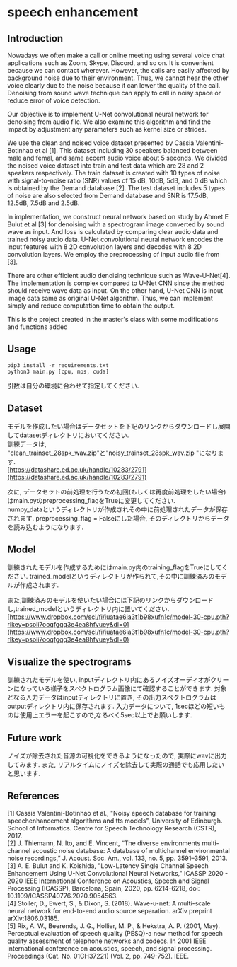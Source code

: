 # speech enhancement

## Introduction
Nowadays we often make a call or online meeting using several voice chat applications such as Zoom, Skype, Discord, and so on. It is convenient because we can contact wherever. However, the calls are easily affected by background noise due to their environment. Thus, we cannot hear the other voice clearly due to the noise because it can lower the quality of the call.  Denoising from sound wave technique can apply to call in noisy space or reduce error of voice detection.

Our objective is to implement U-Net convolutional neural network for denoising from audio file. We also examine this algorithm and find the impact by adjustment any parameters such as kernel size or strides.

We use the clean and noised voice dataset presented by Cassia Valentini-Botinhao et al [1]. This dataset including 30 speakers balanced between male and femal, and same accent audio voice about 5 seconds. We divided the noised voice dataset into train and test data which are 28 and 2 speakers respectively. The train dataset is created with 10 types of noise with signal-to-noise ratio (SNR) values of 15 dB, 10dB, 5dB, and 0 dB which is obtained by the Demand database [2]. The test dataset includes 5 types of noise are also selected from Demand database and SNR is 17.5dB, 12.5dB, 7.5dB and 2.5dB.

In implementation, we construct neural network based on study by Ahmet E Bulut et al [3] for denoising with a spectrogram image converted by sound wave as input. And loss is calculated by comparing clear audio data and trained noisy audio data. U-Net convolutional neural network encodes the input features with 8 2D convolution layers and decodes with 8 2D convolution layers. We employ the preprocessing of input audio file from [3].

There are other efficient audio denoising technique such as Wave-U-Net[4].  The implementation is complex compared to U-Net CNN since the method should receive wave data as input. On the other hand, U-Net CNN is input image data same as original U-Net algorithm. Thus, we can implement simply and reduce computation time to obtain the output.

This is the project created in the master's class with some modifications and functions added

## Usage
```
pip3 install -r requirements.txt
python3 main.py [cpu, mps, cuda]
```
引数は自分の環境に合わせて指定してください.

## Dataset
モデルを作成したい場合はデータセットを下記のリンクからダウンロードし展開してdatasetディレクトリにおいてください.\
訓練データは, "clean_trainset_28spk_wav.zip"と"noisy_trainset_28spk_wav.zip "になります.\
[https://datashare.ed.ac.uk/handle/10283/2791](https://datashare.ed.ac.uk/handle/10283/2791)

次に, データセットの前処理を行うため初回(もしくは再度前処理をしたい場合)はmain.pyのpreprocessing_flagをTrueに変更してください.\
numpy_dataというディレクトリが作成されその中に前処理されたデータが保存されます.
preprocessing_flag = Falseにした場合, そのディレクトリからデータを読み込むようになります.

## Model
訓練されたモデルを作成するためにはmain.py内のtraining_flagをTrueにしてください. 
trained_modelというディレクトリが作られて,その中に訓練済みのモデルが作成されます.

また,訓練済みのモデルを使いたい場合には下記のリンクからダウンロードし,trained_modelというディレクトリ内に置いてください.\
[https://www.dropbox.com/scl/fi/iuatae6ia3t1b98xufn1c/model-30-cpu.pth?rlkey=psoii7ooqfgqq3e4ea8hfvuey&dl=0](https://www.dropbox.com/scl/fi/iuatae6ia3t1b98xufn1c/model-30-cpu.pth?rlkey=psoii7ooqfgqq3e4ea8hfvuey&dl=0)


## Visualize the spectrograms
訓練されたモデルを使い, inputディレクトリ内にあるノイズオーディオがクリーンになっている様子をスペクトログラム画像にて確認することができます.
対象となる入力データはinputディレクトリに置き, その出力スペクトログラムは outputディレクトリ内に保存されます.
入力データについて, 1secほどの短いものは使用上エラーを起こすので,なるべく5sec以上でお願いします. 

## Future work
ノイズが除去された音源の可視化をできるようになったので, 実際にwavに出力してみます. また, リアルタイムにノイズを除去して実際の通話でも応用したいと思います.


## References
[1] Cassia Valentini-Botinhao et al., "Noisy epeech database for training speechenhancement algorithms and tts models", University of Edinburgh. School of Informatics. Centre for Speech Technology Research (CSTR), 2017. \
[2] J. Thiemann, N. Ito, and E. Vincent, “The diverse environments multi-channel acoustic noise database: A database of multichannel environmental noise recordings,” J. Acoust. Soc. Am., vol. 133, no. 5, pp. 3591–3591, 2013.\
[3] A. E. Bulut and K. Koishida, "Low-Latency Single Channel Speech Enhancement Using U-Net Convolutional Neural Networks," ICASSP 2020 - 2020 IEEE International Conference on Acoustics, Speech and Signal Processing (ICASSP), Barcelona, Spain, 2020, pp. 6214-6218, doi: 10.1109/ICASSP40776.2020.9054563.\
[4] Stoller, D., Ewert, S., & Dixon, S. (2018). Wave-u-net: A multi-scale neural network for end-to-end audio source separation. arXiv preprint arXiv:1806.03185.\
[5] Rix, A. W., Beerends, J. G., Hollier, M. P., & Hekstra, A. P. (2001, May). Perceptual evaluation of speech quality (PESQ)-a new method for speech quality assessment of telephone networks and codecs. In 2001 IEEE international conference on acoustics, speech, and signal processing. Proceedings (Cat. No. 01CH37221) (Vol. 2, pp. 749-752). IEEE.